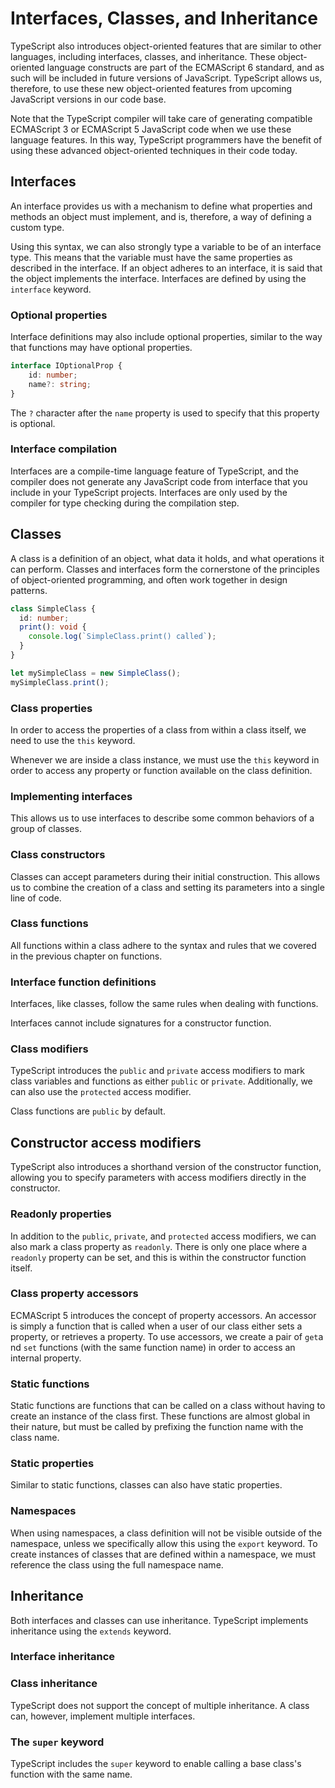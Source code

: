 # Interfaces, Classes, and Inheritance

TypeScript also introduces object-oriented features that are similar to other languages, including interfaces, classes, and inheritance.
These object-oriented language constructs are part of the ECMAScript 6 standard, and as such will be included in future versions of JavaScript.
TypeScript allows us, therefore, to use these new object-oriented features from upcoming JavaScript versions in our code base.

Note that the TypeScript compiler will take care of generating compatible ECMAScript 3 or ECMAScript 5 JavaScript code when we use these language features.
In this way, TypeScript programmers have the benefit of using these advanced object-oriented techniques in their code today.

## Interfaces

An interface provides us with a mechanism to define what properties and methods an object must implement, and is, therefore, a way of defining a custom type.

Using this syntax, we can also strongly type a variable to be of an interface type.
This means that the variable must have the same properties as described in the interface.
If an object adheres to an interface, it is said that the object implements the interface.
Interfaces are defined by using the `interface` keyword.

### Optional properties

Interface definitions may also include optional properties, similar to the way that functions may have optional properties.
```typescript
interface IOptionalProp {
    id: number;
    name?: string;
}
```
The `?` character after the `name` property is used to specify that this property is optional.

### Interface compilation

Interfaces are a compile-time language feature of TypeScript, and the compiler does not generate any JavaScript code from interface that you include in your TypeScript projects.
Interfaces are only used by the compiler for type checking during the compilation step.

## Classes

A class is a definition of an object, what data it holds, and what operations it can perform.
Classes and interfaces form the cornerstone of the principles of object-oriented programming, and often work together in design patterns.
```typescript
class SimpleClass {
  id: number;
  print(): void {
    console.log(`SimpleClass.print() called`);
  }
}

let mySimpleClass = new SimpleClass();
mySimpleClass.print();
```

### Class properties

In order to access the properties of a class from within a class itself, we need to use the `this` keyword.

Whenever we are inside a class instance, we must use the `this` keyword in order to access any property or function available on the class definition.

### Implementing interfaces

This allows us to use interfaces to describe some common behaviors of a group of classes.

### Class constructors

Classes can accept parameters during their initial construction.
This allows us to combine the creation of a class and setting its parameters into a single line of code.

### Class functions

All functions within a class adhere to the syntax and rules that we covered in the previous chapter on functions.

### Interface function definitions

Interfaces, like classes, follow the same rules when dealing with functions.

Interfaces cannot include signatures for a constructor function.

### Class modifiers

TypeScript introduces the `public` and `private` access modifiers to mark class variables and functions as either `public` or `private`.
Additionally, we can also use the `protected` access modifier.

Class functions are `public` by default.

## Constructor access modifiers

TypeScript also introduces a shorthand version of the constructor function, allowing you to specify parameters with access modifiers directly in the constructor.

### Readonly properties

In addition to the `public`, `private`, and `protected` access modifiers, we can also mark a class property as `readonly`.
There is only one place where a `readonly` property can be set, and this is within the constructor function itself.

### Class property accessors

ECMAScript 5 introduces the concept of property accessors.
An accessor is simply a function that is called when a user of our class either sets a property, or retrieves a property.
To use accessors, we create a pair of `get`a nd `set` functions (with the same function name) in order to access an internal property.

### Static functions

Static functions are functions that can be called on a class without having to create an instance of the class first.
These functions are almost global in their nature, but must be called by prefixing the function name with the class name.

### Static properties

Similar to static functions, classes can also have static properties.

### Namespaces

When using namespaces, a class definition will not be visible outside of the namespace, unless we specifically allow this using the `export` keyword.
To create instances of classes that are defined within a namespace, we must reference the class using the full namespace name.

## Inheritance

Both interfaces and classes can use inheritance.
TypeScript implements inheritance using the `extends` keyword.

### Interface inheritance

### Class inheritance

TypeScript does not support the concept of multiple inheritance.
A class can, however, implement multiple interfaces.

### The `super` keyword

TypeScript includes the `super` keyword to enable calling a base class's function with the same name.
